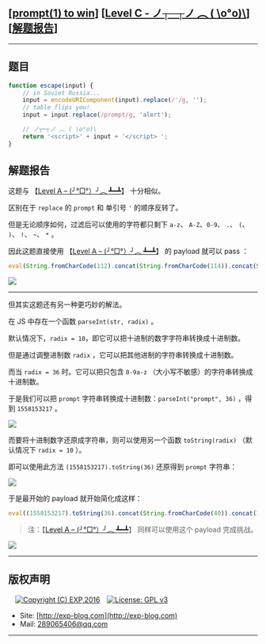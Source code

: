 ## [[prompt(1) to win](http://prompt.ml)] [[Level C - ノ┬─┬ノ ︵ ( \\o°o)\\](http://prompt.ml/12)] [[解题报告](http://exp-blog.com/2019/03/25/pid-3723/)]

------

## 题目

```javascript
function escape(input) {
    // in Soviet Russia...
    input = encodeURIComponent(input).replace(/'/g, '');
    // table flips you!
    input = input.replace(/prompt/g, 'alert');

    // ノ┬─┬ノ ︵ ( \o°o)\
    return '<script>' + input + '</script> ';
}
```

## 解题报告

这题与 【[Level A – (╯°□°）╯︵ ┻━┻](https://github.com/lyy289065406/CTF-Solving-Reports/tree/master/prompt/Level%2010%20-%20%28%E2%95%AF%C2%B0%E2%96%A1%C2%B0%EF%BC%89%E2%95%AF%EF%B8%B5%20%E2%94%BB%E2%94%81%E2%94%BB)】 十分相似。

区别在于 `replace` 的 `prompt` 和 单引号 `'` 的顺序反转了。

但是无论顺序如何，过滤后可以使用的字符都只剩下  `a-z`、 `A-Z`、`0-9`、 `.`、 `(`、 `)`、 `!`、 `~`、 `*` 。

因此这题直接使用 【[Level A – (╯°□°）╯︵ ┻━┻](https://github.com/lyy289065406/CTF-Solving-Reports/tree/master/prompt/Level%2010%20-%20%28%E2%95%AF%C2%B0%E2%96%A1%C2%B0%EF%BC%89%E2%95%AF%EF%B8%B5%20%E2%94%BB%E2%94%81%E2%94%BB)】 的 payload 就可以 pass ：

```javascript
eval(String.fromCharCode(112).concat(String.fromCharCode(114)).concat(String.fromCharCode(111)).concat(String.fromCharCode(109)).concat(String.fromCharCode(112)).concat(String.fromCharCode(116)).concat(String.fromCharCode(40)).concat(String.fromCharCode(49)).concat(String.fromCharCode(41)))
```

![](https://github.com/lyy289065406/CTF-Solving-Reports/tree/master/prompt/Level%2012%20-%E3%83%8E%E2%94%AC%E2%94%80%E2%94%AC%E3%83%8E%20%EF%B8%B5%20%28%20%60o%C2%B0o%29%60/imgs/01.png)


------------

但其实这题还有另一种更巧妙的解法。

在 JS 中存在一个函数 `parseInt(str, radix)` 。

默认情况下，`radix = 10`，即它可以把十进制的数字字符串转换成十进制数。

但是通过调整进制数 `radix` ，它可以把其他进制的字符串转换成十进制数。

而当 `radix = 36` 时。它可以把只包含 `0-9a-z` （大小写不敏感）的字符串转换成十进制数。

于是我们可以把 `prompt`  字符串转换成十进制数：`parseInt("prompt", 36)` ，得到 `1558153217` 。

![](https://github.com/lyy289065406/CTF-Solving-Reports/tree/master/prompt/Level%2012%20-%E3%83%8E%E2%94%AC%E2%94%80%E2%94%AC%E3%83%8E%20%EF%B8%B5%20%28%20%60o%C2%B0o%29%60/imgs/02.png)

而要将十进制数字还原成字符串，则可以使用另一个函数 `toString(radix)` （默认情况下 `radix = 10` ）。

即可以使用此方法 `(1558153217).toString(36)` 还原得到 `prompt` 字符串：

![](https://github.com/lyy289065406/CTF-Solving-Reports/tree/master/prompt/Level%2012%20-%E3%83%8E%E2%94%AC%E2%94%80%E2%94%AC%E3%83%8E%20%EF%B8%B5%20%28%20%60o%C2%B0o%29%60/imgs/03.png)

于是最开始的 payload 就开始简化成这样：

```javascript
eval((1558153217).toString(36).concat(String.fromCharCode(40)).concat(1).concat(String.fromCharCode(41)))
```

>  注：【[Level A – (╯°□°）╯︵ ┻━┻](https://github.com/lyy289065406/CTF-Solving-Reports/tree/master/prompt/Level%2010%20-%20%28%E2%95%AF%C2%B0%E2%96%A1%C2%B0%EF%BC%89%E2%95%AF%EF%B8%B5%20%E2%94%BB%E2%94%81%E2%94%BB)】 同样可以使用这个 payload 完成挑战。

![](https://github.com/lyy289065406/CTF-Solving-Reports/tree/master/prompt/Level%2012%20-%E3%83%8E%E2%94%AC%E2%94%80%E2%94%AC%E3%83%8E%20%EF%B8%B5%20%28%20%60o%C2%B0o%29%60/imgs/04.png)

------

## 版权声明

　[![Copyright (C) EXP,2016](https://img.shields.io/badge/Copyright%20(C)-EXP%202016-blue.svg)](http://exp-blog.com)　[![License: GPL v3](https://img.shields.io/badge/License-GPL%20v3-blue.svg)](https://www.gnu.org/licenses/gpl-3.0)
  

- Site: [http://exp-blog.com](http://exp-blog.com) 
- Mail: <a href="mailto:289065406@qq.com?subject=[EXP's Github]%20Your%20Question%20（请写下您的疑问）&amp;body=What%20can%20I%20help%20you?%20（需要我提供什么帮助吗？）">289065406@qq.com</a>


------
